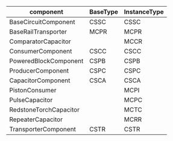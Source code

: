 | component              | BaseType | InstanceType |
| ---------------------- | -------- | ------------ |
| BaseCircuitComponent   | CSSC     | CSSC         |
| BaseRailTransporter    | MCPR     | MCPR         |
| ComparatorCapacitor    |          | MCCR         |
| ConsumerComponent      | CSCC     | CSCC         |
| PoweredBlockComponent  | CSPB     | CSPB         |
| ProducerComponent      | CSPC     | CSPC         |
| CapacitorComponent     | CSCA     | CSCA         |
| PistonConsumer         |          | MCPI         |
| PulseCapacitor         |          | MCPC         |
| RedstoneTorchCapacitor |          | MCTC         |
| RepeaterCapacitor      |          | MCRR         |
| TransporterComponent   | CSTR     | CSTR         |


